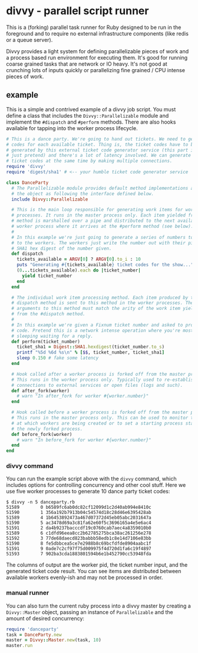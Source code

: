 divvy - parallel script runner
=============================

This is a (forking) parallel task runner for Ruby designed to be run in the
foreground and to require no external infrastructure components (like redis or a
queue server).

Divvy provides a light system for defining parallelizable pieces of work and a
process based run environment for executing them. It's good for running coarse
grained tasks that are network or IO heavy. It's not good at crunching lots of
inputs quickly or parallelizing fine grained / CPU intense pieces of work.

## example

This is a simple and contrived example of a divvy job script. You must define a
class that includes the `Divvy::Parallelizable` module and implement the
`#dispatch` and `#perform` methods. There are also hooks available for tapping
into the worker process lifecycle.

``` ruby
# This is a dance party. We're going to hand out tickets. We need to generate
# codes for each available ticket. Thing is, the ticket codes have to be
# generated by this external ticket code generator service (this part is
# just pretend) and there's a lot of latency involved. We can generate multiple
# ticket codes at the same time by making multiple connections.
require 'divvy'
require 'digest/sha1' # <-- your humble ticket code generator service

class DanceParty
  # The Parallelizable module provides default method implementations and marks
  # the object as following the interface defined below.
  include Divvy::Parallelizable

  # This is the main loop responsible for generating work items for worker
  # processes. It runs in the master process only. Each item yielded from this
  # method is marshalled over a pipe and distributed to the next available
  # worker process where it arrives at the #perform method (see below).
  #
  # In this example we're just going to generate a series of numbers to pass
  # to the workers. The workers just write the number out with their pid and the
  # SHA1 hex digest of the number given.
  def dispatch
    tickets_available = ARGV[0] ? ARGV[0].to_i : 10
    puts "Generating #{tickets_available} ticket codes for the show..."
    (0...tickets_available).each do |ticket_number|
      yield ticket_number
    end
  end

  # The individual work item processing method. Each item produced by the
  # dispatch method is sent to this method in the worker processes. The
  # arguments to this method must match the arity of the work item yielded
  # from the #dispatch method.
  #
  # In this example we're given a Fixnum ticket number and asked to produce a
  # code. Pretend this is a network intense operation where you're mostly
  # sleeping waiting for a reply.
  def perform(ticket_number)
    ticket_sha1 = Digest::SHA1.hexdigest(ticket_number.to_s)
    printf "%5d %6d %s\n" % [$$, ticket_number, ticket_sha1]
    sleep 0.150 # fake some latency
  end

  # Hook called after a worker process is forked off from the master process.
  # This runs in the worker process only. Typically used to re-establish
  # connections to external services or open files (logs and such).
  def after_fork(worker)
    # warn "In after_fork for worker #{worker.number}"
  end

  # Hook called before a worker process is forked off from the master process.
  # This runs in the master process only. This can be used to monitor the rate
  # at which workers are being created or to set a starting process state for
  # the newly forked process.
  def before_fork(worker)
    # warn "In before_fork for worker #{worker.number}"
  end
end
```

### divvy command

You can run the example script above with the `divvy` command, which includes
options for controlling concurrency and other cool stuff. Here we use five
worker processes to generate 10 dance party ticket codes:

```
$ divvy -n 5 danceparty.rb
51589        0 b6589fc6ab0dc82cf12099d1c2d40ab994e8410c
51590        1 356a192b7913b04c54574d18c28d46e6395428ab
51589        4 1b6453892473a467d07372d45eb05abc2031647a
51590        5 ac3478d69a3c81fa62e60f5c3696165a4e5e6ac4
51591        2 da4b9237bacccdf19c0760cab7aec4a8359010b0
51589        6 c1dfd96eea8cc2b62785275bca38ac261256e278
51592        3 77de68daecd823babbb58edb1c8e14d7106e83bb
51590        8 fe5dbbcea5ce7e2988b8c69bcfdfde8904aabc1f
51591        9 0ade7c2cf97f75d009975f4d720d1fa6c19f4897
51593        7 902ba3cda1883801594b6e1b452790cc53948fda
```

The columns of output are the worker pid, the ticket number input, and the
generated ticket code result. You can see items are distributed between
available workers evenly-ish and may not be processed in order.

### manual runner

You can also turn the current ruby process into a divvy master by creating a
`Divvy::Master` object, passing an instance of `Parallelizable` and the amount
of desired concurrency:

``` ruby
require 'danceparty'
task = DanceParty.new
master = Divvy::Master.new(task, 10)
master.run
```
